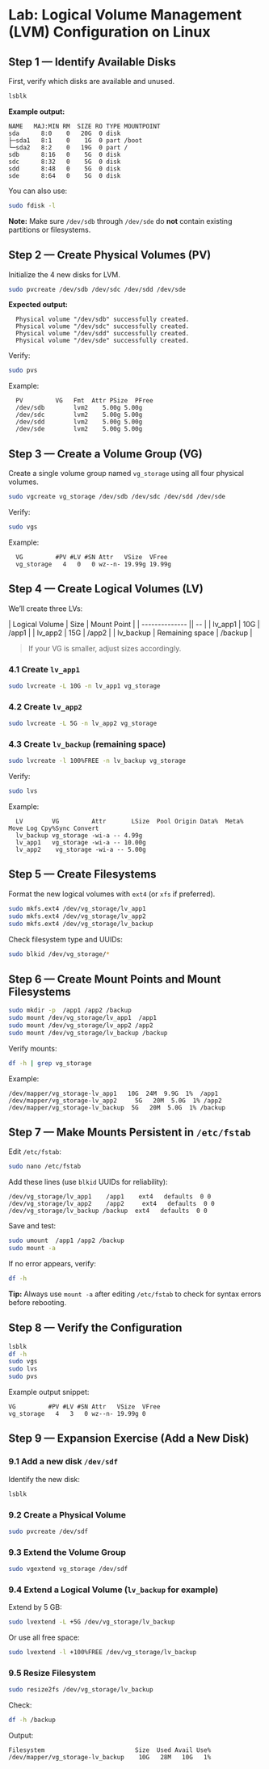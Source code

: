 # **Lab: Logical Volume Management (LVM) Configuration on Linux**

## **Step 1 — Identify Available Disks**

First, verify which disks are available and unused.

```bash
lsblk
```

**Example output:**

```
NAME   MAJ:MIN RM  SIZE RO TYPE MOUNTPOINT
sda      8:0    0   20G  0 disk
├─sda1   8:1    0    1G  0 part /boot
└─sda2   8:2    0   19G  0 part /
sdb      8:16   0    5G  0 disk
sdc      8:32   0    5G  0 disk
sdd      8:48   0    5G  0 disk
sde      8:64   0    5G  0 disk
```

You can also use:

```bash
sudo fdisk -l
```

 **Note:** Make sure `/dev/sdb` through `/dev/sde` do **not** contain existing partitions or filesystems.

 

## **Step 2 — Create Physical Volumes (PV)**

Initialize the 4 new disks for LVM.

```bash
sudo pvcreate /dev/sdb /dev/sdc /dev/sdd /dev/sde
```

**Expected output:**

```
  Physical volume "/dev/sdb" successfully created.
  Physical volume "/dev/sdc" successfully created.
  Physical volume "/dev/sdd" successfully created.
  Physical volume "/dev/sde" successfully created.
```

Verify:

```bash
sudo pvs
```

Example:

```
  PV         VG   Fmt  Attr PSize  PFree
  /dev/sdb        lvm2    5.00g 5.00g
  /dev/sdc        lvm2    5.00g 5.00g
  /dev/sdd        lvm2    5.00g 5.00g
  /dev/sde        lvm2    5.00g 5.00g
```

 

## **Step 3 — Create a Volume Group (VG)**

Create a single volume group named `vg_storage` using all four physical volumes.

```bash
sudo vgcreate vg_storage /dev/sdb /dev/sdc /dev/sdd /dev/sde
```

Verify:

```bash
sudo vgs
```

Example:

```
  VG         #PV #LV #SN Attr   VSize  VFree
  vg_storage   4   0   0 wz--n- 19.99g 19.99g
```

 

## **Step 4 — Create Logical Volumes (LV)**

We’ll create three LVs:

| Logical Volume | Size | Mount Point |
| -------------- ||    -- |
| lv_app1        | 10G             |  /app1       |
| lv_app2         | 15G             | /app2        |
| lv_backup      | Remaining space | /backup     |

>   If your VG is smaller, adjust sizes accordingly.

### 4.1 Create `lv_app1`

```bash
sudo lvcreate -L 10G -n lv_app1 vg_storage
```

### 4.2 Create `lv_app2`

```bash
sudo lvcreate -L 5G -n lv_app2 vg_storage
```

### 4.3 Create `lv_backup` (remaining space)

```bash
sudo lvcreate -l 100%FREE -n lv_backup vg_storage
```

Verify:

```bash
sudo lvs
```

Example:

```
  LV        VG         Attr       LSize  Pool Origin Data%  Meta%  Move Log Cpy%Sync Convert
  lv_backup vg_storage -wi-a -- 4.99g
  lv_app1   vg_storage -wi-a -- 10.00g
  lv_app2    vg_storage -wi-a -- 5.00g
```

 

## **Step 5 — Create Filesystems**

Format the new logical volumes with `ext4` (or `xfs` if preferred).

```bash
sudo mkfs.ext4 /dev/vg_storage/lv_app1
sudo mkfs.ext4 /dev/vg_storage/lv_app2
sudo mkfs.ext4 /dev/vg_storage/lv_backup
```

Check filesystem type and UUIDs:

```bash
sudo blkid /dev/vg_storage/*
```

 

## **Step 6 — Create Mount Points and Mount Filesystems**

```bash
sudo mkdir -p  /app1 /app2 /backup
sudo mount /dev/vg_storage/lv_app1  /app1
sudo mount /dev/vg_storage/lv_app2 /app2
sudo mount /dev/vg_storage/lv_backup /backup
```

Verify mounts:

```bash
df -h | grep vg_storage
```

Example:

```
/dev/mapper/vg_storage-lv_app1   10G  24M  9.9G  1%  /app1
/dev/mapper/vg_storage-lv_app2     5G   20M  5.0G  1% /app2
/dev/mapper/vg_storage-lv_backup  5G   20M  5.0G  1% /backup
```

 

## **Step 7 — Make Mounts Persistent in `/etc/fstab`**

Edit `/etc/fstab`:

```bash
sudo nano /etc/fstab
```

Add these lines (use `blkid` UUIDs for reliability):

```
/dev/vg_storage/lv_app1    /app1    ext4   defaults  0 0
/dev/vg_storage/lv_app2    /app2     ext4   defaults  0 0
/dev/vg_storage/lv_backup /backup  ext4   defaults  0 0
```

Save and test:

```bash
sudo umount  /app1 /app2 /backup
sudo mount -a
```

If no error appears, verify:

```bash
df -h
```
 **Tip:** Always use `mount -a` after editing `/etc/fstab` to check for syntax errors before rebooting.

 

## **Step 8 — Verify the Configuration**

```bash
lsblk
df -h
sudo vgs
sudo lvs
sudo pvs
```

Example output snippet:

```
VG         #PV #LV #SN Attr   VSize  VFree
vg_storage   4   3   0 wz--n- 19.99g 0
```

 

## **Step 9 — Expansion Exercise (Add a New Disk)**

### 9.1 Add a new disk `/dev/sdf`

Identify the new disk:

```bash
lsblk
```

### 9.2 Create a Physical Volume

```bash
sudo pvcreate /dev/sdf
```

### 9.3 Extend the Volume Group

```bash
sudo vgextend vg_storage /dev/sdf
```

### 9.4 Extend a Logical Volume (`lv_backup` for example)

Extend by 5 GB:

```bash
sudo lvextend -L +5G /dev/vg_storage/lv_backup
```

Or use all free space:

```bash
sudo lvextend -l +100%FREE /dev/vg_storage/lv_backup
```

### 9.5 Resize Filesystem

```bash
sudo resize2fs /dev/vg_storage/lv_backup
```

Check:

```bash
df -h /backup
```

Output:

```
Filesystem                         Size  Used Avail Use%
/dev/mapper/vg_storage-lv_backup    10G   28M   10G   1%
```

 
